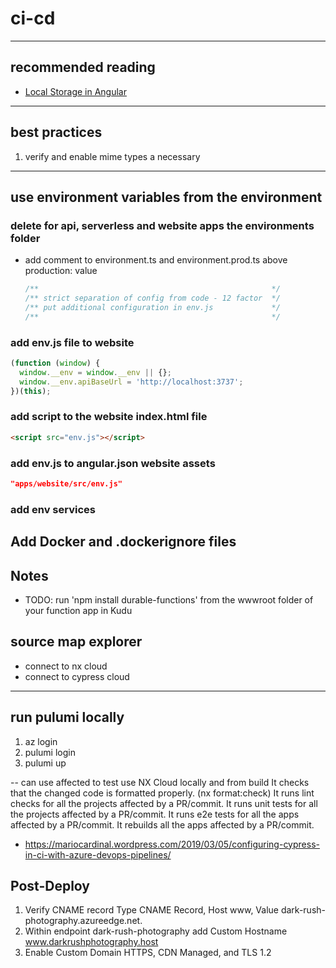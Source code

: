 # ci-cd

---

## recommended reading

- [Local Storage in Angular](https://blog.briebug.com/blog/managing-local-storage-in-angular)

---

## best practices

1. verify and enable mime types a necessary

---

## use environment variables from the environment

### delete for api, serverless and website apps the environments folder

- add comment to environment.ts and environment.prod.ts above production: value

  ```js
  /**                                                    */
  /** strict separation of config from code - 12 factor  */
  /** put additional configuration in env.js             */
  /**                                                    */
  ```

### add env.js file to website

```js
(function (window) {
  window.__env = window.__env || {};
  window.__env.apiBaseUrl = 'http://localhost:3737';
})(this);
```

### add script to the website index.html file

```html
<script src="env.js"></script>
```

### add env.js to angular.json website assets

```json
"apps/website/src/env.js"
```

### add env services

## Add Docker and .dockerignore files

## Notes

- TODO: run 'npm install durable-functions' from the wwwroot folder of your function app in Kudu

## source map explorer

- connect to nx cloud
- connect to cypress cloud

---

## run pulumi locally

1. az login
2. pulumi login
3. pulumi up

-- can use affected to test use NX Cloud locally and from build
It checks that the changed code is formatted properly. (nx format:check)
It runs lint checks for all the projects affected by a PR/commit.
It runs unit tests for all the projects affected by a PR/commit.
It runs e2e tests for all the apps affected by a PR/commit.
It rebuilds all the apps affected by a PR/commit.

- <https://mariocardinal.wordpress.com/2019/03/05/configuring-cypress-in-ci-with-azure-devops-pipelines/>

## Post-Deploy

1. Verify CNAME record Type CNAME Record, Host www, Value dark-rush-photography.azureedge.net.
2. Within endpoint dark-rush-photography add Custom Hostname www.darkrushphotography.host
3. Enable Custom Domain HTTPS, CDN Managed, and TLS 1.2

